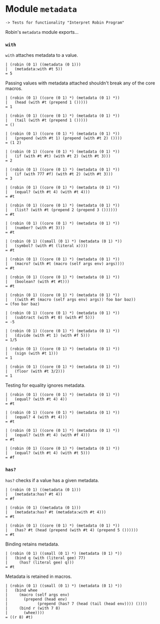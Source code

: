 Module `metadata`
=================

    -> Tests for functionality "Interpret Robin Program"

Robin's `metadata` module exports...

### `with` ###

`with` attaches metadata to a value.

    | (robin (0 1) ((metadata (0 1)))
    |   (metadata:with #t 5))
    = 5

Passing values with metadata attached shouldn't break any of the core
macros.

    | (robin (0 1) ((core (0 1) *) (metadata (0 1) *))
    |   (head (with #t (prepend 1 ()))))
    = 1

    | (robin (0 1) ((core (0 1) *) (metadata (0 1) *))
    |   (tail (with #t (prepend 1 ()))))
    = ()

    | (robin (0 1) ((core (0 1) *) (metadata (0 1) *))
    |   (prepend (with #t 1) (prepend (with #t 2) ())))
    = (1 2)

    | (robin (0 1) ((core (0 1) *) (metadata (0 1) *))
    |   (if (with #t #t) (with #t 2) (with #t 3)))
    = 2

    | (robin (0 1) ((core (0 1) *) (metadata (0 1) *))
    |   (if (with 777 #f) (with #t 2) (with #t 3)))
    = 3

    | (robin (0 1) ((core (0 1) *) (metadata (0 1) *))
    |   (equal? (with #t 4) (with #t 4)))
    = #t

    | (robin (0 1) ((core (0 1) *) (metadata (0 1) *))
    |   (list? (with #t (prepend 2 (prepend 3 ())))))
    = #t

    | (robin (0 1) ((core (0 1) *) (metadata (0 1) *))
    |   (number? (with #t 3)))
    = #t

    | (robin (0 1) ((small (0 1) *) (metadata (0 1) *))
    |   (symbol? (with #t (literal x))))
    = #t

    | (robin (0 1) ((core (0 1) *) (metadata (0 1) *))
    |   (macro? (with #t (macro (self args env) args))))
    = #t

    | (robin (0 1) ((core (0 1) *) (metadata (0 1) *))
    |   (boolean? (with #t #t)))
    = #t

    | (robin (0 1) ((core (0 1) *) (metadata (0 1) *))
    |   ((with #t (macro (self args env) args)) foo bar baz))
    = (foo bar baz)

    | (robin (0 1) ((core (0 1) *) (metadata (0 1) *))
    |   (subtract (with #t 0) (with #f 5)))
    = -5

    | (robin (0 1) ((core (0 1) *) (metadata (0 1) *))
    |   (divide (with #t 1) (with #f 5)))
    = 1/5

    | (robin (0 1) ((core (0 1) *) (metadata (0 1) *))
    |   (sign (with #t 1)))
    = 1

    | (robin (0 1) ((core (0 1) *) (metadata (0 1) *))
    |   (floor (with #t 3/2)))
    = 1

Testing for equality ignores metadata.

    | (robin (0 1) ((core (0 1) *) (metadata (0 1) *))
    |   (equal? (with #t 4) 4))
    = #t

    | (robin (0 1) ((core (0 1) *) (metadata (0 1) *))
    |   (equal? 4 (with #t 4)))
    = #t

    | (robin (0 1) ((core (0 1) *) (metadata (0 1) *))
    |   (equal? (with #t 4) (with #f 4)))
    = #t

    | (robin (0 1) ((core (0 1) *) (metadata (0 1) *))
    |   (equal? (with #t 4) (with #t 5)))
    = #f

### `has?` ###

`has?` checks if a value has a given metadata.

    | (robin (0 1) ((metadata (0 1)))
    |   (metadata:has? #t 4))
    = #f

    | (robin (0 1) ((metadata (0 1)))
    |   (metadata:has? #t (metadata:with #t 4)))
    = #t

    | (robin (0 1) ((core (0 1) *) (metadata (0 1) *))
    |   (has? #t (head (prepend (with #t 4) (prepend 5 ())))))
    = #t

Binding retains metadata.

    | (robin (0 1) ((small (0 1) *) (metadata (0 1) *))
    |   (bind q (with (literal gee) 77)
    |     (has? (literal gee) q)))
    = #t

Metadata is retained in macros.

    | (robin (0 1) ((small (0 1) *) (metadata (0 1) *))
    |   (bind whee
    |     (macro (self args env)
    |       (prepend (head env)
    |             (prepend (has? 7 (head (tail (head env)))) ())))
    |     (bind r (with 7 8)
    |       (whee))))
    = ((r 8) #t)
